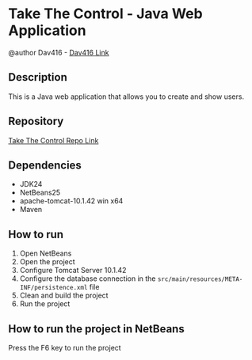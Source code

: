 # Take The Control - Java Web Application
@author Dav416 - [Dav416 Link](https://github.com/Dav416)

## Description
This is a Java web application that allows you to create and show users.

## Repository
[Take The Control Repo Link](https://github.com/Dav416/java-take-the-control)

## Dependencies
- JDK24
- NetBeans25
- apache-tomcat-10.1.42 win x64
- Maven

## How to run
1. Open NetBeans
2. Open the project
3. Configure Tomcat Server 10.1.42 
4. Configure the database connection in the `src/main/resources/META-INF/persistence.xml` file
5. Clean and build the project
6. Run the project

## How to run the project in NetBeans
Press the F6 key to run the project